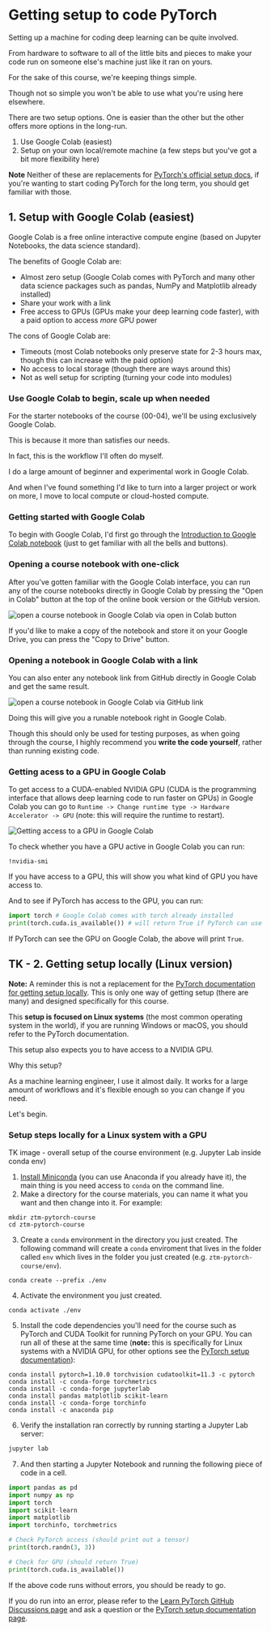 # Getting setup to code PyTorch

Setting up a machine for coding deep learning can be quite involved.

From hardware to software to all of the little bits and pieces to make your code run on someone else's machine just like it ran on yours.

For the sake of this course, we're keeping things simple.

Though not so simple you won't be able to use what you're using here elsewhere.

There are two setup options. One is easier than the other but the other offers more options in the long-run.

1. Use Google Colab (easiest)
2. Setup on your own local/remote machine (a few steps but you've got a bit more flexibility here)

**Note** Neither of these are replacements for [PyTorch's official setup docs](https://pytorch.org/get-started/locally/), if you're wanting to start coding PyTorch for the long term, you should get familiar with those.

## 1. Setup with Google Colab (easiest)

Google Colab is a free online interactive compute engine (based on Jupyter Notebooks, the data science standard).

The benefits of Google Colab are:
* Almost zero setup (Google Colab comes with PyTorch and many other data science packages such as pandas, NumPy and Matplotlib already installed)
* Share your work with a link
* Free access to GPUs (GPUs make your deep learning code faster), with a paid option to access *more* GPU power

The cons of Google Colab are:
* Timeouts (most Colab notebooks only preserve state for 2-3 hours max, though this can increase with the paid option)
* No access to local storage (though there are ways around this)
* Not as well setup for scripting (turning your code into modules)

### Use Google Colab to begin, scale up when needed

For the starter notebooks of the course (00-04), we'll be using exclusively Google Colab.

This is because it more than satisfies our needs.

In fact, this is the workflow I'll often do myself.

I do a large amount of beginner and experimental work in Google Colab.

And when I've found something I'd like to turn into a larger project or work on more, I move to local compute or cloud-hosted compute.

### Getting started with Google Colab

To begin with Google Colab, I'd first go through the [Introduction to Google Colab notebook](https://colab.research.google.com/notebooks/basic_features_overview.ipynb) (just to get familiar with all the bells and buttons).

### Opening a course notebook with one-click

After you've gotten familiar with the Google Colab interface, you can run any of the course notebooks directly in Google Colab by pressing the "Open in Colab" button at the top of the online book version or the GitHub version.

![open a course notebook in Google Colab via open in Colab button](https://raw.githubusercontent.com/mrdbourke/pytorch-deep-learning/main/images/setup-open-in-colab-cropped.gif)

If you'd like to make a copy of the notebook and store it on your Google Drive, you can press the "Copy to Drive" button.

### Opening a notebook in Google Colab with a link

You can also enter any notebook link from GitHub directly in Google Colab and get the same result.

![open a course notebook in Google Colab via GitHub link](https://raw.githubusercontent.com/mrdbourke/pytorch-deep-learning/main/images/setup-open-notebook-in-colab-via-link.png)

Doing this will give you a runable notebook right in Google Colab. 

Though this should only be used for testing purposes, as when going through the course, I highly recommend you **write the code yourself**, rather than running existing code.

### Getting acess to a GPU in Google Colab

To get access to a CUDA-enabled NVIDIA GPU (CUDA is the programming interface that allows deep learning code to run faster on GPUs) in Google Colab you can go to `Runtime -> Change runtime type -> Hardware Accelerator -> GPU` (note: this will require the runtime to restart).

![Getting access to a GPU in Google Colab](https://raw.githubusercontent.com/mrdbourke/pytorch-deep-learning/main/images/setup-get-gpu-colab-cropped.gif)

To check whether you have a GPU active in Google Colab you can run:

```
!nvidia-smi
```

If you have access to a GPU, this will show you what kind of GPU you have access to.

And to see if PyTorch has access to the GPU, you can run:

```python
import torch # Google Colab comes with torch already installed
print(torch.cuda.is_available()) # will return True if PyTorch can use the GPU
```

If PyTorch can see the GPU on Google Colab, the above will print `True`.

## TK - 2. Getting setup locally (Linux version)

**Note:** A reminder this is not a replacement for the [PyTorch documentation for getting setup locally](https://pytorch.org/get-started/locally/). This is only one way of getting setup (there are many) and designed specifically for this course.

This **setup is focused on Linux systems** (the most common operating system in the world), if you are running Windows or macOS, you should refer to the PyTorch documentation. 

This setup also expects you to have access to a NVIDIA GPU.

Why this setup?

As a machine learning engineer, I use it almost daily. It works for a large amount of workflows and it's flexible enough so you can change if you need.

Let's begin.

### Setup steps locally for a Linux system with a GPU

TK image - overall setup of the course environment (e.g. Jupyter Lab inside conda env)

1. [Install Miniconda](https://docs.conda.io/projects/conda/en/latest/user-guide/install/linux.html) (you can use Anaconda if you already have it), the main thing is you need access to `conda` on the command line.
2. Make a directory for the course materials, you can name it what you want and then change into it. For example:
```
mkdir ztm-pytorch-course
cd ztm-pytorch-course
```
3. Create a `conda` environment in the directory you just created. The following command will create a `conda` enviroment that lives in the folder called `env` which lives in the folder you just created (e.g. `ztm-pytorch-course/env`).
```
conda create --prefix ./env
```
4. Activate the environment you just created.
```
conda activate ./env
```
5. Install the code dependencies you'll need for the course such as PyTorch and CUDA Toolkit for running PyTorch on your GPU. You can run all of these at the same time (**note:** this is specifically for Linux systems with a NVIDIA GPU, for other options see the [PyTorch setup documentation](https://pytorch.org/get-started/locally/)):
```
conda install pytorch=1.10.0 torchvision cudatoolkit=11.3 -c pytorch
conda install -c conda-forge torchmetrics
conda install -c conda-forge jupyterlab
conda install pandas matplotlib scikit-learn 
conda install -c conda-forge torchinfo
conda install -c anaconda pip
```
6. Verify the installation ran correctly by running starting a Jupyter Lab server:

```bash
jupyter lab
```

7. And then starting a Jupyter Notebook and running the following piece of code in a cell.
```python
import pandas as pd
import numpy as np
import torch
import scikit-learn
import matplotlib
import torchinfo, torchmetrics

# Check PyTorch access (should print out a tensor)
print(torch.randn(3, 3))

# Check for GPU (should return True)
print(torch.cuda.is_available())
```

If the above code runs without errors, you should be ready to go.

If you do run into an error, please refer to the [Learn PyTorch GitHub Discussions page](https://github.com/mrdbourke/pytorch-deep-learning/discussions) and ask a question or the [PyTorch setup documentation page](https://pytorch.org/get-started/locally/).